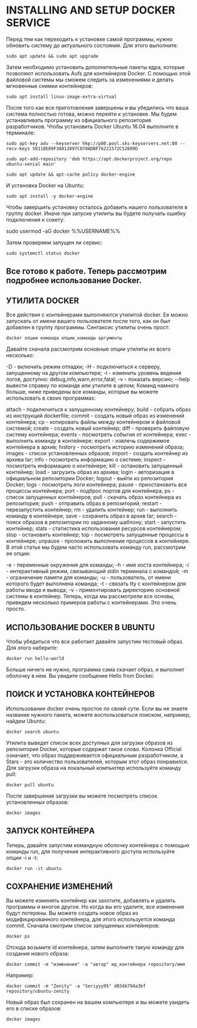 # INSTALLING AND SETUP DOCKER SERVICE #

Перед тем как переходить к установке самой программы, нужно обновить систему до актуального состояния. Для этого выполните:

`sudo apt update && sudo apt upgrade`

Затем необходимо установить дополнительные пакеты ядра, которые позволяют использовать Aufs для контейнеров Docker. С помощью этой файловой системы мы сможем следить за изменениями и делать мгновенные снимки контейнеров:

`sudo apt install linux-image-extra-virtual`

После того как все приготовления завершены и вы убедились что ваша система полностью готова, можно перейти к установке. Мы будем устанавливать программу из официального репозитория разработчиков. Чтобы установить Docker Ubuntu 16.04 выполните в терминале:

`sudo apt-key adv --keyserver hkp://p80.pool.sks-keyservers.net:80 --recv-keys 58118E89F3A912897C070ADBF76221572C52609D`

`sudo apt-add-repository 'deb https://apt.dockerproject.org/repo ubuntu-xenial main'`

`sudo apt update && apt-cache policy docker-engine`

И установка Docker на Ubuntu:

`sudo apt install -y docker-engine`

Чтобы завершить установку осталось добавить нашего пользователя в группу docker. Иначе при запуске утилиты вы будете получать ошибку подключения к сокету:

sudo usermod -aG docker %%USERNAME%%

Затем проверяем запущен ли сервис:

`sudo systemctl status docker`

Все готово к работе. Теперь рассмотрим подробнее использование Docker.
-----------------------------------------------

## УТИЛИТА DOCKER ##

Все действия с контейнерами выполняются утилитой docker. Ее можно запускать от имени вашего пользователя после того, как он был добавлен в группу программы. Синтаксис утилиты очень прост:

`docker опции команда опции_команды аргументы`

Давайте сначала рассмотрим основные опции утилиты их всего несколько:

-D - включить режим отладки;
-H - подключиться к серверу, запущенному на другом компьютере;
-l - изменить уровень ведения логов, доступно: debug,info,warn,error,fatal;
-v - показать версию;
--help вывести справку по команде или утилите в целом;
Команд намного больше, ниже приведены все команды, которые вы можете использовать в своих программах:

attach - подключиться к запущенному контейнеру;
build - собрать образ из инструкций dockerfile;
commit - создать новый образ из изменений контейнера;
cp - копировать файлы между контейнером и файловой системой;
create - создать новый контейнер;
diff - проверить файловую систему контейнера;
events - посмотреть события от контейнера;
exec - выполнить команду в контейнере;
export - извлечь содержимое контейнера в архив;
history - посмотреть историю изменений образа;
images - список установленных образов;
import - создать контейнер из архива tar;
info - посмотреть информацию о системе;
inspect - посмотреть информацию о контейнере;
kill - остановить запущенный контейнер;
load - загрузить образ из архива;
login - авторизация в официальном репозитории Docker;
logout - выйти из репозитория Docker;
logs - посмотреть логи контейнера;
pause - приостановить все процессы контейнера;
port - подброс портов для контейнера;
ps - список запущенных контейнеров;
pull - скачать образ контейнера из репозитория;
push - отправить образ в репозиторий;
restart - перезапустить контейнер;
rm - удалить контейнер;
run - выполнить команду в контейнере;
save - сохранить образ в архив tar;
search - поиск образов в репозитории по заданному шаблону;
start - запустить контейнер;
stats - статистика использования ресурсов контейнером;
stop - остановить контейнер;
top - посмотреть запущенные процессы в контейнере;
unpause - проложить выполнение процессов в контейнере.
В этой статье мы будем часто использовать команду run, рассмотрим ее опции:

-e - переменные окружения для команды;
-h - имя хоста контейнера;
-i - интерактивный режим, связывающий stdin терминала с командой;
-m - ограничение памяти для команды;
-u - пользователь, от имени которого будет выполнена команда;
-t - связать tty с контейнером для работы ввода и вывода;
-v - примонтировать директорию основной системы в контейнер.
Теперь, когда мы рассмотрели все основы, приведем несколько примеров работы с контейнерами. Это очень просто.

## ИСПОЛЬЗОВАНИЕ DOCKER В UBUNTU ##

Чтобы убедиться что все работает давайте запустим тестовый образ. Для этого наберите:

`docker run hello-world`

Больше ничего не нужно, программа сама скачает образ, и выполнит оболочку в нем. Вы увидите сообщение Hello from Docker.

## ПОИСК И УСТАНОВКА КОНТЕЙНЕРОВ ##

Использование docker очень простое по своей сути. Если вы не знаете название нужного пакета, можете воспользоваться поиском, например, найдем Ubuntu:

`docker search ubuntu`

Утилита выведет список всех доступных для загрузки образов из репозитория Docker, которые содержат такое слово. Колонка Official означает, что образ поддерживается официальным разработчиком, а Stars - это количество пользователей, которым этот образ понравился.
Для загрузки образа на локальный компьютер используйте команду pull:

`docker pull ubuntu`

После завершения загрузки вы можете посмотреть список установленных образов:

`docker images`

## ЗАПУСК КОНТЕЙНЕРA ## 

Теперь, давайте запустим командную оболочку контейнера с помощью команды run, для получения интерактивного доступа используйте опции -i и -t:

`docker run -it ubuntu`

## СОХРАНЕНИЕ ИЗМЕНЕНИЙ ##

Вы можете изменять контейнер как захотите, добавлять и удалять программы и многое другое. Но когда вы его удалите, все изменения будут потеряны. Вы можете создать новое образ из модифицированного контейнера, для этого используется команда commit. Сначала смотрим список запущенных контейнеров:

`docker ps`

Отсюда возьмите id контейнера, затем выполните такую команду для создания нового образа:

`docker commit -m "изменения" -a "автор" ид_контейнера repository/имя`

Например:

`docker commit -m "Zenity" -a "Seriyyy95" d034b794a3bf repository/ubuntu-zenity`

Новый образ был сохранен на вашем компьютере и вы можете увидеть его в списке образов:

`docker images`





